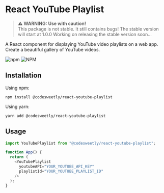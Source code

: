# React YouTube Playlist

> **⚠ WARNING: Use with caution!**  
> This package is not stable. It still contains bugs!
> The stable version will start at 1.0.0
> Working on releasing the stable version soon...

A React component for displaying YouTube video playlists on a web app. Create a beautiful gallery of YouTube videos.

![npm](https://img.shields.io/npm/v/@codesweetly/react-youtube-playlist) ![NPM](https://img.shields.io/npm/l/@codesweetly/react-youtube-playlist)

## Installation

Using npm:

```
npm install @codesweetly/react-youtube-playlist
```

Using yarn:

```
yarn add @codesweetly/react-youtube-playlist
```

## Usage

```js
import YouTubePlaylist from "@codesweetly/react-youtube-playlist";

function App() {
  return (
    <YouTubePlaylist
      youtubeAPI="YOUR_YOUTUBE_API_KEY"
      playlistId="YOUR_YOUTUBE_PLAYLIST_ID"
    />
  );
}
```
